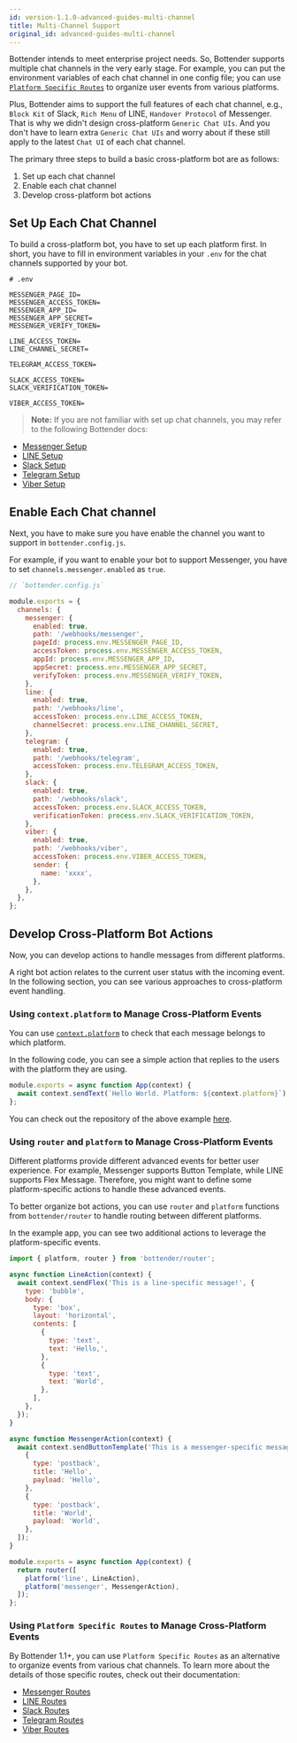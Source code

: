 ```yaml
---
id: version-1.1.0-advanced-guides-multi-channel
title: Multi-Channel Support
original_id: advanced-guides-multi-channel
---
```


Bottender intends to meet enterprise project needs. So, Bottender supports multiple chat channels in the very early stage. For example, you can put the environment variables of each chat channel in one config file; you can use [`Platform Specific Routes`](the-basics-routing#platform-specific-routes) to organize user events from various platforms.

Plus, Bottender aims to support the full features of each chat channel, e.g., `Block Kit` of Slack, `Rich Menu` of LINE, `Handover Protocol` of Messenger. That is why we didn't design cross-platform `Generic Chat UIs`. And you don't have to learn extra `Generic Chat UIs` and worry about if these still apply to the latest `Chat UI` of each chat channel.

The primary three steps to build a basic cross-platform bot are as follows:

1. Set up each chat channel
2. Enable each chat channel
3. Develop cross-platform bot actions

## Set Up Each Chat Channel

To build a cross-platform bot, you have to set up each platform first. In short, you have to fill in environment variables in your `.env` for the chat channels supported by your bot.

```
# .env

MESSENGER_PAGE_ID=
MESSENGER_ACCESS_TOKEN=
MESSENGER_APP_ID=
MESSENGER_APP_SECRET=
MESSENGER_VERIFY_TOKEN=

LINE_ACCESS_TOKEN=
LINE_CHANNEL_SECRET=

TELEGRAM_ACCESS_TOKEN=

SLACK_ACCESS_TOKEN=
SLACK_VERIFICATION_TOKEN=

VIBER_ACCESS_TOKEN=
```

> **Note:**
> If you are not familiar with set up chat channels, you may refer to the following Bottender docs:

- [Messenger Setup](https://bottender.js.org/docs/channel-messenger-setup)
- [LINE Setup](https://bottender.js.org/docs/channel-line-setup)
- [Slack Setup](https://bottender.js.org/docs/channel-slack-setup)
- [Telegram Setup](https://bottender.js.org/docs/channel-telegram-setup)
- [Viber Setup](https://bottender.js.org/docs/channel-viber-setup)

## Enable Each Chat channel

Next, you have to make sure you have enable the channel you want to support in `bottender.config.js`.

For example, if you want to enable your bot to support Messenger, you have to set `channels.messenger.enabled` as `true`.

```js
// `bottender.config.js`

module.exports = {
  channels: {
    messenger: {
      enabled: true,
      path: '/webhooks/messenger',
      pageId: process.env.MESSENGER_PAGE_ID,
      accessToken: process.env.MESSENGER_ACCESS_TOKEN,
      appId: process.env.MESSENGER_APP_ID,
      appSecret: process.env.MESSENGER_APP_SECRET,
      verifyToken: process.env.MESSENGER_VERIFY_TOKEN,
    },
    line: {
      enabled: true,
      path: '/webhooks/line',
      accessToken: process.env.LINE_ACCESS_TOKEN,
      channelSecret: process.env.LINE_CHANNEL_SECRET,
    },
    telegram: {
      enabled: true,
      path: '/webhooks/telegram',
      accessToken: process.env.TELEGRAM_ACCESS_TOKEN,
    },
    slack: {
      enabled: true,
      path: '/webhooks/slack',
      accessToken: process.env.SLACK_ACCESS_TOKEN,
      verificationToken: process.env.SLACK_VERIFICATION_TOKEN,
    },
    viber: {
      enabled: true,
      path: '/webhooks/viber',
      accessToken: process.env.VIBER_ACCESS_TOKEN,
      sender: {
        name: 'xxxx',
      },
    },
  },
};
```

## Develop Cross-Platform Bot Actions

Now, you can develop actions to handle messages from different platforms.

A right bot action relates to the current user status with the incoming event. In the following section, you can see various approaches to cross-platform event handling.

### Using `context.platform` to Manage Cross-Platform Events

You can use [`context.platform`](https://bottender.js.org/docs/api-context#platform) to check that each message belongs to which platform.

In the following code, you can see a simple action that replies to the users with the platform they are using.

```js
module.exports = async function App(context) {
  await context.sendText(`Hello World. Platform: ${context.platform}`);
};
```

You can check out the repository of the above example [here](https://github.com/Yoctol/bottender/tree/master/examples/multiple-channels).

### Using `router` and `platform` to Manage Cross-Platform Events

Different platforms provide different advanced events for better user experience. For example, Messenger supports Button Template, while LINE supports Flex Message. Therefore, you might want to define some platform-specific actions to handle these advanced events.

To better organize bot actions, you can use `router` and `platform` functions from `bottender/router` to handle routing between different platforms.

In the example app, you can see two additional actions to leverage the platform-specific events.

```js
import { platform, router } from 'bottender/router';

async function LineAction(context) {
  await context.sendFlex('This is a line-specific message!', {
    type: 'bubble',
    body: {
      type: 'box',
      layout: 'horizontal',
      contents: [
        {
          type: 'text',
          text: 'Hello,',
        },
        {
          type: 'text',
          text: 'World',
        },
      ],
    },
  });
}

async function MessengerAction(context) {
  await context.sendButtonTemplate('This is a messenger-specific message!', [
    {
      type: 'postback',
      title: 'Hello',
      payload: 'Hello',
    },
    {
      type: 'postback',
      title: 'World',
      payload: 'World',
    },
  ]);
}

module.exports = async function App(context) {
  return router([
    platform('line', LineAction),
    platform('messenger', MessengerAction),
  ]);
};
```

### Using `Platform Specific Routes` to Manage Cross-Platform Events

By Bottender 1.1+, you can use `Platform Specific Routes` as an alternative to organize events from various chat channels. To learn more about the details of those specific routes, check out their documentation:

- [Messenger Routes](channel-messenger-routing.md)
- [LINE Routes](channel-line-routing.md)
- [Slack Routes](channel-slack-routing.md)
- [Telegram Routes](channel-telegram-routing.md)
- [Viber Routes](channel-viber-routing.md)
